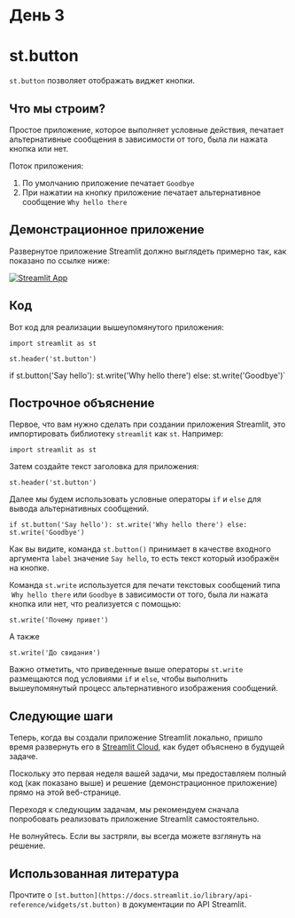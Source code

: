 # День 3

# **st.button**

`st.button` позволяет отображать виджет кнопки.

## **Что мы строим?**

Простое приложение, которое выполняет условные действия, печатает альтернативные сообщения в зависимости от того, была ли нажата кнопка или нет.

Поток приложения:

1. По умолчанию приложение печатает `Goodbye`
2. При нажатии на кнопку приложение печатает альтернативное сообщение `Why hello there`

## **Демонстрационное приложение**

Развернутое приложение Streamlit должно выглядеть примерно так, как показано по ссылке ниже:

[![Streamlit App](https://static.streamlit.io/badges/streamlit_badge_black_white.svg)](https://share.streamlit.io/dataprofessor/st.button/)

## **Код**

Вот код для реализации вышеупомянутого приложения:

`import streamlit as st`

`st.header('st.button')`

if st.button('Say hello'):
     st.write('Why hello there')
else:
     st.write('Goodbye')`

## **Построчное объяснение**

Первое, что вам нужно сделать при создании приложения Streamlit, это импортировать библиотеку `streamlit` как `st`. Например:

`import streamlit as st`

Затем создайте текст заголовка для приложения:

`st.header('st.button')`

Далее мы будем использовать условные операторы `if` и `else` для вывода альтернативных сообщений.

`if st.button('Say hello'):
     st.write('Why hello there')
else:
     st.write('Goodbye')`

Как вы видите, команда `st.button()` принимает в качестве входного аргумента `label` значение `Say hello`, то есть текст который изображён на кнопке.

Команда `st.write` используется для печати текстовых сообщений типа  `Why hello there` или `Goodbye` в зависимости от того, была ли нажата кнопка или нет, что реализуется с помощью:

`st.write('Почему привет')`

А также

`st.write('До свидания')`

Важно отметить, что приведенные выше операторы `st.write` размещаются под условиями `if` и `else`, чтобы выполнить вышеупомянутый процесс альтернативного изображения сообщений.

## **Следующие шаги**

Теперь, когда вы создали приложение Streamlit локально, пришло время развернуть его в [Streamlit Cloud](https://streamlit.io/cloud), как будет объяснено в будущей задаче.

Поскольку это первая неделя вашей задачи, мы предоставляем полный код (как показано выше) и решение (демонстрационное приложение) прямо на этой веб-странице.

Переходя к следующим задачам, мы рекомендуем сначала попробовать реализовать приложение Streamlit самостоятельно.

Не волнуйтесь. Если вы застряли, вы всегда можете взглянуть на решение.

## **Использованная литература**

Прочтите о `[st.button](https://docs.streamlit.io/library/api-reference/widgets/st.button)` в документации по API Streamlit.
